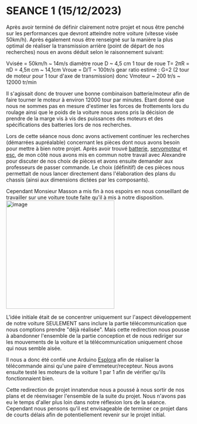 # SEANCE 1 (15/12/2023)
Après avoir terminé de définir clairement notre projet et nous être penché sur les performances que devront atteindre notre voiture (vitesse visée 50km/h).
Après également nous être renseigné sur la manière la plus optimal de réaliser la transmission arrière (point de départ de nos recherches) nous en avons déduit selon le raisonnement suivant:

Vvisée = 50km/h ~ 14m/s
diamètre roue D ~ 4,5 cm
1 tour de roue T= 2πR = πD = 4,5π cm ~ 14,1cm
Vroue = D/T ~ 100tr/s
gear ratio estimé : G=2 (2 tour de moteur pour 1 tour d'axe de transmission)
donc Vmoteur ~ 200 tr/s ~ 12000 tr/min


Il s'agissait donc de trouver une bonne combinaison batterie/moteur afin de faire tourner le moteur à environ 12000 tour par minutes.
Etant donné que nous ne sommes pas en mesure d'estimer les forces de frottements lors du roulage ainsi que le poids de la voiture nous avons pris la décision de prendre de la marge vis à vis des puissances des moteurs et des spécifications des batteries lors de nos recherches.

Lors de cette séance nous donc avons activement continuer les recherches (démarrées aupréalable) concernant les pièces dont nous  avons besoin pour mettre à bien notre projet.
Après avoir trouvé [batterie](https://www.amazon.com/dp/B08FM2MVNF/ref=emc_b_5_t), [servomoteur](https://www.amazon.com/gp/product/B07S9XZYN2?ie=UTF8&th=1&linkCode=sl1&tag=jinanprojec05-20&linkId=7b69de307bfc18a43cdbe91526b09537&language=en_US&ref_=as_li_ss_tl) et [esc](https://www.amazon.com/HOBBYWING-QUICRUN-10BL120-SENSORED-Touring/dp/B0765Q2SVS?crid=31T37UAUHGQ8G&keywords=quicrun+120+esc&qid=1691257169&s=toys-and-games&sprefix=quicrun+120+esc,toys-and-games,116&sr=1-1&linkCode=sl1&tag=jinanprojec05-20&linkId=b2c1cea7d683851db009dc4553eaadb7&language=en_US&ref_=as_li_ss_tl), de mon côté nous avons mis en commun notre travail avec Alexandre pour discuter de nos choix de pièces et avons ensuite demander aux professeurs de passer commande. Le choix (définitif) de ces pièces nous permettait de nous lancer directement dans l'élaboration des plans du chassis (ainsi aux dimensions dictées par les composants).

Cependant Monsieur Masson a mis fin à nos espoirs en nous conseillant de travailler sur une voiture toute faite qu'il à mis à notre disposition.
<img width="295" alt="image" src="https://github.com/alexKrsn1234/Cimino-Krausener-PEIP2-ARDUINO-PROJECT-/assets/127763192/69a02795-cf50-4a87-9041-8b256a14b2c5">

L'idée initiale était de se concentrer uniquement sur l'aspect développement de notre voiture SEULEMENT sans inclure la partie télécommunication que nous comptions prendre "déjà réalisée".
Mais cette redirection nous pousse à abandonner l'ensemble de la partie conception et de nous rediriger sur les mouvements de la voiture et la télécommunication uniquement chose qui nous semble aisée.

Il nous a donc été confié une Arduino [Esplora](https://docs.arduino.cc/retired/boards/arduino-esplora) afin de réaliser la télécommande ainsi qu'une paire d'emmeteur/recepteur.
Nous avons ensuite testé les moteurs de la voiture 1 par 1 afin de vérifier qu'ils fonctionnaient bien.

Cette redirection de projet innatendue nous a poussé à nous sortir de nos plans et de réenvisager l'ensemble de la suite du projet. Nous n'avons pas eu le temps d'aller plus loin dans notre réflexion lors de la séance. Cependant nous pensons qu'il est envisageable de terminer ce projet dans de courts délais afin de potentiellement revenir sur le projet initial.

